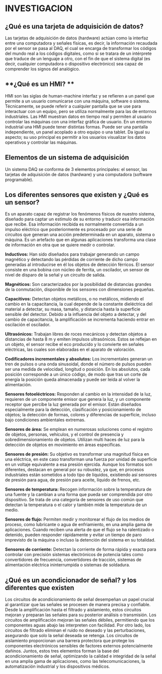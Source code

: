 # INVESTIGACION
## **¿Qué es una tarjeta de adquisición de datos?**  
Las tarjetas de adquisición de datos (hardware) actúan como la interfaz entre una computadora y señales físicas, es decir, la información recaudada por el sensor se pasa al DAQ, el cual se encarga de transformar los códigos del mundo real a los códigos digitales, como si se tratara de un intérprete que traduce de un lenguaje a otro, con el fin de que el sistema digital (es decir, cualquier computadora o dispositivo electrónico) sea capaz de comprender los signos del analógico.
## **¿Qué es un HMI? ** 
HMI son las siglas de human-machine interfaz y se refieren a un panel que permite a un usuario comunicarse con una máquina, software o sistema. Técnicamente, se puede referir a cualquier pantalla que se use para interactuar con un equipo, pero se utiliza normalmente para las de entornos industriales. Las HMI muestran datos en tiempo real y permiten al usuario controlar las máquinas con una interfaz gráfica de usuario. En un entorno industrial una HMI puede tener distintas formas. Puede ser una pantalla independiente, un panel acoplado a otro equipo o una tablet. Da igual su aspecto; su uso principal es permitir a los usuarios visualizar los datos operativos y controlar las máquinas.
## **Elementos de un sistema de adquisición** 
Un sistema DAQ se conforma de 3 elementos principales: el sensor, las tarjetas de adquisición de datos (hardware) y una computadora (software programable).
## **Los diferentes sensores que existen y ¿Qué es un sensor?** 
 Es un aparato capaz de registrar los fenómenos físicos de nuestro sistema, diseñado para captar un estímulo de su entorno y traducir esa información que recibe. Esa información recibida es normalmente convertida a un impulso eléctrico que posteriormente es procesado por una serie de circuitos que generan una acción predeterminada en un aparato, sistema o máquina. Es un artefacto que en algunas aplicaciones transforma una clase de información en otra que se quiere medir o controlar.

**Inductivos:** Han sido diseñados para trabajar generando un campo magnético y detectando las pérdidas de corriente de dicho campo generadas al introducirse en él los objetos de detección férricos. El sensor consiste en una bobina con núcleo de ferrita, un oscilador, un sensor de nivel de disparo de la señal y un circuito de salida.  

**Magnéticos:** Son caracterizados por la posibilidad de distancias grandes de la conmutación, disponible de los sensores con dimensiones pequeñas. 

**Capacitivos:** Detectan objetos metálicos, o no metálicos, midiendo el cambio en la capacitancia, la cual depende de la constante dieléctrica del material a detectar, su masa, tamaño, y distancia hasta la superficie sensible del detector.  Debido a la influencia del objeto a detectar, y del cambio de capacitancia, la amplificación se incrementa haciendo entrar en oscilación el oscilador.

**Ultrasónicos:** Trabajan libres de roces mecánicos y detectan objetos a distancias de hasta 8 m y emiten impulsos ultrasónicos. Estos se reflejan en un objeto, el sensor recibe el eco producido y lo convierte en señales eléctricas, las cuales son elaboradas en el aparato de valoración.

**Codificadores incrementales y absolutos:** Los incrementales generan un tren de pulsos o una onda sinusoidal, donde el número de pulsos pueden ser una medida de velocidad, longitud o posición. En los absolutos, cada posición corresponde a un único código, de modo que tras un corte de energía la posición queda almacenada y puede ser leída al volver la alimentación.

**Sensores fotoeléctricos:** Responden al cambio en la intensidad de la luz, requieren de un componente emisor que genera la luz, y un componente receptor que percibe la luz generada por el emisor. Están diseñados especialmente para la detección, clasificación y posicionamiento de objetos; la detección de formas, colores y diferencias de superficie, incluso bajo condiciones ambientales extremas.

**Sensores de área:** Se emplean en numerosas soluciones como el registro de objetos, personas, vehículos, y el control de presencia y sobredimensionamiento de objetos. Utilizan multi haces de luz para la detección de objetos en movimiento en áreas específicas. 

**Sensores de presión:** Su objetivo es transformar una magnitud física en una eléctrica, en este caso transforman una fuerza por unidad de superficie en un voltaje equivalente a esa presión ejercida. Aunque los formatos son diferentes, destacan en general por su robustez, ya que, en procesos industriales están sometidos a todo tipo de líquidos, existiendo así sensores de presión para agua, de presión para aceite, líquido de frenos, etc. 

**Sensores de temperatura:** Recogen información sobre la temperatura de una fuente y la cambian a una forma que pueda ser comprendida por otro dispositivo. Se trata de una categoría de sensores de uso común que detectan la temperatura o el calor y también mide la temperatura de un medio.

**Sensores de flujo:** Permiten medir y monitorear el flujo de los medios de proceso, como lubricante o agua de enfriamiento, en una amplia gama de aplicaciones. Cuando reciben una alerta de que el flujo se ha ralentizado o detenido, pueden responder rápidamente y evitar un tiempo de paro imprevisto de la máquina o incluso la detención del sistema en su totalidad.

**Sensores de corriente:** Detectan la corriente de forma rápida y exacta para controlar con precisión sistemas electrónicos de potencia tales como convertidores de frecuencia, convertidores de tracción, sistemas de alimentación eléctrica ininterrumpida o sistemas de soldadura.
## **¿Qué es un acondicionador de señal? y los diferentes que existen** 
Los circuitos de acondicionamiento de señal desempeñan un papel crucial al garantizar que las señales se procesen de manera precisa y confiable. Desde la amplificación hasta el filtrado y aislamiento, estos circuitos mejoran y preparan las señales para su posterior análisis o transmisión. 
Los circuitos de amplificación mejoran las señales débiles, permitiendo que los componentes aguas abajo las interpreten con facilidad. Por otro lado, los circuitos de filtrado eliminan el ruido no deseado y las perturbaciones, asegurando que solo la señal deseada se retenga. 
Los circuitos de aislamiento proporcionan una barrera protectora que protege los componentes electrónicos sensibles de factores externos potencialmente dañinos. Juntos, estos tres elementos forman la base del acondicionamiento de señal, optimizando la calidad e integridad de la señal en una amplia gama de aplicaciones, como las telecomunicaciones, la automatización industrial y los dispositivos médicos.
